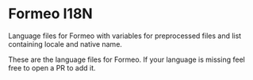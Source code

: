 # Formeo I18N
Language files for Formeo with variables for preprocessed files and list containing locale and native name.

These are the language files for Formeo. If your language is missing feel free to open a PR to add it.

